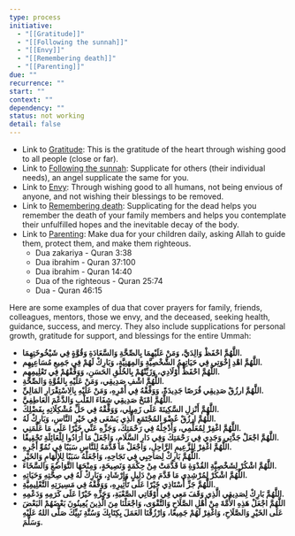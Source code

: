 ```yaml
---
type: process
initiative:
  - "[[Gratitude]]"
  - "[[Following the sunnah]]"
  - "[[Envy]]"
  - "[[Remembering death]]"
  - "[[Parenting]]"
due: ""
recurrence: ""
start: ""
context: ""
dependency: ""
status: not working
detail: false
---
```


* Link to [Gratitude](Initiatives/good%20traits/Gratitude.md): This is the gratitude of the heart through wishing good to all people (close or far).
* Link to [Following the sunnah](Initiatives/worship/Following%20the%20sunnah.md): Supplicate for others (their individual needs), an angel supplicate the same for you.
* Link to [Envy](Initiatives/bad%20traits/Envy.md): Through wishing good to all humans, not being envious of anyone, and not wishing their blessings to be removed.
* Link to [Remembering death](Initiatives/good%20traits/Remembering%20death.md): Supplicating for the dead helps you remember the death of your family members and helps you contemplate their unfulfilled hopes and the inevitable decay of the body.
* Link to [Parenting](Initiatives/worship/Parenting.md): Make dua for your children daily, asking Allah to guide them, protect them, and make them righteous.
	* Dua zakariya - Quran 3:38
	* Dua ibrahim - Quran 37:100
	* Dua ibrahim - Quran 14:40
	* Dua of the righteous - Quran 25:74
	* Dua - Quran 46:15

Here are some examples of dua that cover prayers for family, friends, colleagues, mentors, those we envy, and the deceased, seeking health, guidance, success, and mercy. They also include supplications for personal growth, gratitude for support, and blessings for the entire Ummah:

* **اللَّهُمَّ احْفَظْ وَالِدَيَّ، وَمَنْ عَلَيْهِمَا بِالصِّحَّةِ وَالسَّعَادَةِ وَقُوَّةٍ فِي شَيْخُوخَتِهِمَا.**
* **اللَّهُمَّ اهْدِ إِخْوَتِي فِي حَيَاتِهِمُ الشَّخْصِيَّةِ وَالمِهَنِيَّةِ، وَبَارِكْ لَهُمْ فِي جَمِيعِ مُسَاعِيِهِم.**
* **اللَّهُمَّ احْفَظْ أَوْلَادِي، وَزَيِّنْهُمْ بِالخُلُقِ الحَسَنِ، وَوَفِّقْهُمْ فِي تَعْلِيمِهِم.**
* **اللَّهُمَّ اشْفِ صَدِيقِي، وَمَنْ عَلَيْهِ بِالقُوَّةِ وَالصِّحَّةِ.**
* **اللَّهُمَّ ارزُقْ صَدِيقِي فُرَصًا جَدِيدَةً، وَوَفِّقْهُ فِي أَمْرِهِ، وَمَنْ عَلَيْهِ بِالِاسْتِقْرَارِ المَالِيِّ.**
* **اللَّهُمَّ امْنَحْ صَدِيقِي شِفَاءَ القَلْبِ وَالدَّعْمَ العَاطِفِيَّ.**
* **اللَّهُمَّ أَنْزِلِ السَّكِينَةَ عَلَى زَمِيلِي، وَوَفِّقْهُ فِي حَلِّ مُشْكِلَاتِهِ بِفَضْلِكَ.**
* **اللَّهُمَّ ارزُقْ عُضْوَ المُجْتَمَعِ الَّذِي يَسْعَى فِي خَيْرِ النَّاسِ، وَبَارِكْ لَهُ.**
* **اللَّهُمَّ اغْفِرْ لِمُعَلِّمِي، وَأَدْخِلْهُ فِي رَحْمَتِكَ، وَجَزِّهِ عَنِّي خَيْرًا عَلَى مَا عَلَّمَنِي.**
* **اللَّهُمَّ اجْعَلْ جَدَّتِي وَجَدِي فِي رَحْمَتِكَ وَفِي دَارِ السَّلَامِ، وَاجْعَلْ مَا أَرَادُوا لِلْعَائِلَةِ تَحْقِيقًا.**
* **اللَّهُمَّ اغْفِرْ لِلزَّعِيمِ الرَّاحِلِ، وَاجْعَلْ مَا قَدَّمَهُ لِلنَّاسِ سَبَبًا فِي نُمُوِّ أَجْرِهِ.**
* **اللَّهُمَّ بَارِكْ لِصَاحِبِي فِي نَجَاحِهِ، وَاجْعَلْهُ سَبَبًا لِلإِلْهَامِ وَالخَيْرِ.**
* **اللَّهُمَّ اشْكُرْ لِشَخْصِيَّةِ القُدْوَةِ مَا قَدَّمَتْ مِنْ حِكْمَةٍ وَنَصِيحَةٍ، وَمِنْحَهَا التَّوَاضُعَ وَالسَّخَاءَ.**
* **اللَّهُمَّ اشْكُرْ لِمُرْشِدِي مَا قَدَّمَ مِنْ دَلِيلٍ وَإِرْشَادٍ، وَبَارِكْ لَهُ فِي صِحَّتِهِ وَحَيَاتِهِ.**
* **اللَّهُمَّ جَزِّ أُسْتَاذِي خَيْرًا عَلَى تَأْثِيرِهِ، وَوَفِّقْهُ فِي مَسِيرَتِهِ التَّعْلِيمِيَّةِ.**
* **اللَّهُمَّ بَارِكْ لِصَدِيقِي الَّذِي وَقَفَ مَعِي فِي أَوْقَاتِي الصَّعْبَةِ، وَجَزِّهِ خَيْرًا عَلَى كَرَمِهِ وَدَعْمِهِ.**
* **اللَّهُمَّ اجْعَلْ هَذِهِ الأُمَّةَ مِنْ أَهْلِ الصَّلَاحِ وَالتَّقْوَى، وَاجْعَلْنَا مِنَ الَّذِينَ يُعِينُونَ بَعْضَهُمْ البَعْضَ عَلَى الخَيْرِ وَالصَّلَاحِ، وَاغْفِرْ لَهُمْ جَمِيعًا، وَارْزُقْنَا العَمَلَ بِكِتَابِكَ وَسُنَّةِ نَبِيِّكَ صَلَّى اللهُ عَلَيْهِ وَسَلَّمَ.**
